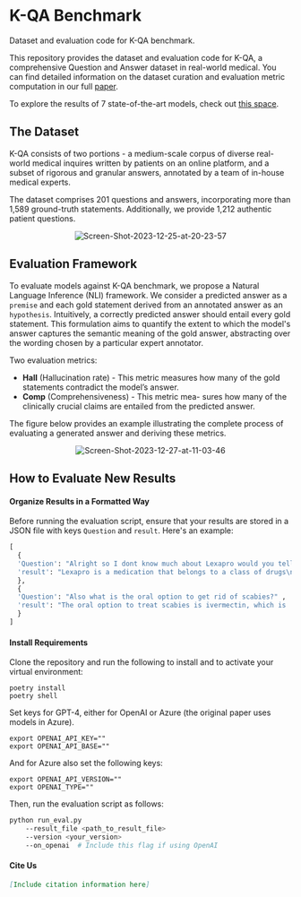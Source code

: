 # K-QA Benchmark
Dataset and evaluation code for K-QA benchmark.

This repository provides the dataset and evaluation code for K-QA, a comprehensive Question and Answer dataset in real-world medical. 
You can find detailed information on the dataset curation and evaluation metric computation in our full [paper]().

To explore the results of 7 state-of-the-art models, check out [this space](https://huggingface.co/spaces/Itaykhealth/K-QA).

## The Dataset
K-QA consists of two portions - a medium-scale corpus of diverse real-world medical
inquires written by patients on an online platform, and a subset of rigorous and granular
answers, annotated by a team of in-house medical experts.

The dataset comprises 201 questions and answers, incorporating more than 1,589 ground-truth statements. 
Additionally, we provide 1,212 authentic patient questions.

<div style="text-align: center;">
<img src="https://i.ibb.co/yyT2mYB/Screen-Shot-2023-12-25-at-20-23-57.png" alt="Screen-Shot-2023-12-25-at-20-23-57" border="0"></a>
</div>

## Evaluation Framework
To evaluate models against K-QA benchmark, we propose a Natural Language Inference (NLI) framework.
We consider a predicted answer as a `premise` and each gold statement derived from an annotated answer as an `hypothesis`. Intuitively, a correctly predicted answer should entail every gold statement. 
This formulation aims to quantify the extent to which the model's answer captures the semantic meaning of the gold answer, abstracting over the wording chosen by a particular expert annotator.

Two evaluation metrics:
- **Hall** (Hallucination rate) - This metric measures how
many of the gold statements contradict the model’s
answer.
- **Comp** (Comprehensiveness) - This metric mea-
sures how many of the clinically crucial claims are
entailed from the predicted answer.

The figure below provides an example illustrating the complete process of evaluating a
generated answer and deriving these metrics.
<div style="text-align: center;">
<img src="https://i.ibb.co/y6gmyPd/Screen-Shot-2023-12-27-at-11-03-46.png" alt="Screen-Shot-2023-12-27-at-11-03-46" border="0"></a>
</div>

## How to Evaluate New Results
#### Organize Results in a Formatted Way
Before running the evaluation script, ensure that your results are stored in a JSON file with keys `Question` and `result`. Here's an example:
```python
[
  {
  'Question': "Alright so I dont know much about Lexapro would you tell me more about it?",
  'result': "Lexapro is a medication that belongs to a class of drugs\ncalled selective serotonin reuptake inhibitors (SSRIs)"
  }, 
  {
  'Question': "Also what is the oral option to get rid of scabies?" , 
  'result': "The oral option to treat scabies is ivermectin, which is  a prescription medication that is taken by mouth."
  }
]
```

#### Install Requirements
Clone the repository and run the following to install and to activate your virtual environment:
```
poetry install
poetry shell
```
Set keys for GPT-4, either for OpenAI or Azure (the original paper uses models in Azure).
```
export OPENAI_API_KEY=""
export OPENAI_API_BASE=""
```
And for Azure also set the following keys:
```
export OPENAI_API_VERSION=""
export OPENAI_TYPE=""
```

Then, run the evaluation script as follows:
```bash
python run_eval.py 
    --result_file <path_to_result_file>
    --version <your_version>
    --on_openai  # Include this flag if using OpenAI
```



#### Cite Us
```markdown
[Include citation information here]
```
